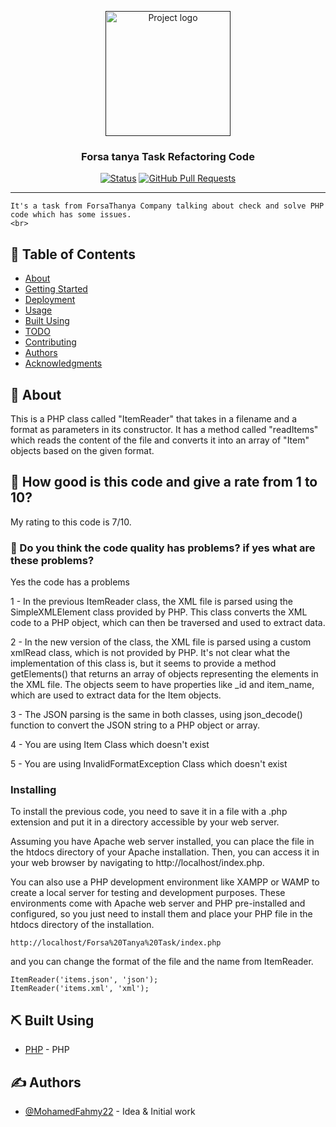 <p align="center">
  <a href="" rel="noopener">
 <img width=200px height=200px src="https://i.imgur.com/6wj0hh6.jpg" alt="Project logo"></a>
</p>

<h3 align="center">Forsa tanya Task Refactoring Code</h3>

<div align="center">

[![Status](https://img.shields.io/badge/status-active-success.svg)]()
[![GitHub Pull Requests](https://img.shields.io/github/issues-pr/kylelobo/The-Documentation-Compendium.svg)](https://github.com/kylelobo/The-Documentation-Compendium/pulls)

</div>

---

<p align="center"> 

    It's a task from ForsaThanya Company talking about check and solve PHP code which has some issues. 
    <br> 
</p>

## 📝 Table of Contents

- [About](#about)
- [Getting Started](#getting_started)
- [Deployment](#deployment)
- [Usage](#usage)
- [Built Using](#built_using)
- [TODO](../TODO.md)
- [Contributing](../CONTRIBUTING.md)
- [Authors](#authors)
- [Acknowledgments](#acknowledgement)

## 🧐 About <a name = "about"></a>

This is a PHP class called "ItemReader" that takes in a filename and a format as parameters in its constructor. It has a method called "readItems" which reads the content of the file and converts it into an array of "Item" objects based on the given format.

## 🏁 How good is this code and give a rate from 1 to 10? <a name = "getting_started"></a>

My rating to this code is 7/10.

### 🚀 Do you think the code quality has problems? if yes what are these problems?

Yes the code has a problems 

1 - In the previous ItemReader class, the XML file is parsed using the SimpleXMLElement class provided by PHP. This class converts the XML code to a PHP object, which can then be traversed and used to extract data.

2 - In the new version of the class, the XML file is parsed using a custom xmlRead class, which is not provided by PHP. It's not clear what the implementation of this class is, but it seems to provide a method getElements() that returns an array of objects representing the elements in the XML file. The objects seem to have properties like _id and item_name, which are used to extract data for the Item objects.

3 - The JSON parsing is the same in both classes, using json_decode() function to convert the JSON string to a PHP object or array.

4 - You are using Item Class which doesn't exist

5 - You are using InvalidFormatException Class which doesn't exist


### Installing

To install the previous code, you need to save it in a file with a .php extension and put it in a directory accessible by your web server.

Assuming you have Apache web server installed, you can place the file in the htdocs directory of your Apache installation. Then, you can access it in your web browser by navigating to http://localhost/index.php.

You can also use a PHP development environment like XAMPP or WAMP to create a local server for testing and development purposes. These environments come with Apache web server and PHP pre-installed and configured, so you just need to install them and place your PHP file in the htdocs directory of the installation.


```
http://localhost/Forsa%20Tanya%20Task/index.php
```

and you can change the format of the file and the name from ItemReader.


```
ItemReader('items.json', 'json');
ItemReader('items.xml', 'xml');
```

## ⛏️ Built Using <a name = "built_using"></a>

- [PHP](https://www.php.net/) - PHP

## ✍️ Authors <a name = "authors"></a>

- [@MohamedFahmy22](https://github.com/MohamedFahmy22) - Idea & Initial work

